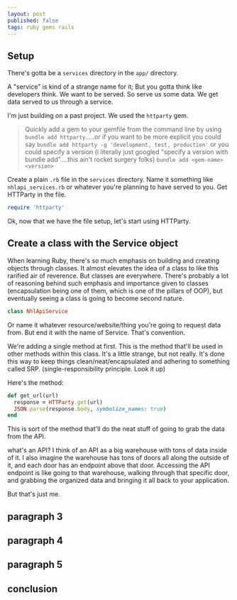 ```yaml
---
layout: post
published: false
tags: ruby gems rails
---
```


## Setup
There's gotta be a `services` directory in the `app/` directory.

A "service" is kind of a strange name for it; But you gotta think like developers think. We want to be served. So serve us some data. We get data served to us through a service.

I'm just building on a past project. We used the `httparty` gem.

> Quickly add a gem to your gemfile from the command line by using `bundle add httparty`.....or if you want to be more explicit you could say `bundle add httparty -g 'development, test, production'` or you could specify a version (i literally just googled "specify a version with bundle add"....this ain't rocket surgery folks) `bundle add <gem-name> <version>`

Create a plain `.rb` file in the `services` directory. Name it something like `nhlapi_services.rb` or whatever you're planning to have served to you. Get HTTParty in the file.

```ruby
require 'httparty'
```

Ok, now that we have the file setup, let's start using HTTParty.

## Create a class with the Service object

When learning Ruby, there's so much emphasis on building and creating objects through classes. It almost elevates the idea of a class to like this rarified air of reverence. But classes are everywhere. There's probably a lot of reasoning behind such emphasis and importance given to classes (encapsulation being one of them, which is one of the pillars of OOP), but eventually seeing a class is going to become second nature.

```ruby
class NhlApiService
```

Or name it whatever resource/website/thing you're going to request data from. But end it with the name of Service. That's convention.

We're adding a single method at first. This is the method that'll be used in other methods within this class. It's a little strange, but not really. It's done this way to keep things clean/neat/encapsulated and adhering to something called SRP. (single-responsibility principle. Look it up)

Here's the method:

```ruby
def get_url(url)
  response = HTTParty.get(url)
  JSON.parse(response.body, symbolize_names: true)
end
```

This is sort of the method that'll do the neat stuff of going to grab the data from the API.

what's an API? I think of an API as a big warehouse with tons of data inside of it. I also imagine the warehouse has tons of doors all along the outside of it, and each door has an endpoint above that door. Accessing the API endpoint is like going to that warehouse, walking through that specific door, and grabbing the organized data and bringing it all back to your application.

But that's just me.

##



## paragraph 3

## paragraph 4

## paragraph 5

## conclusion

